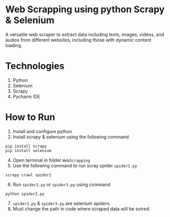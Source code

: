 # Web Scrapping using python Scrapy & Selenium
A versatile web scraper to extract data including texts, images, videos, and audios from different websites, including those with dynamic content loading.
# Technologies
1. Python
2. Selenium
3. Scrapy
4. Pycharm IDE
# How to Run
1. Install and configure python
2. Install scrapy & selenium using the following command
```
pip install scrapy
pip install selenium
```
4. Open terminal in folder `WebScrapping`
5. Use the following command to run scray spider `spider1.py`
```
scrapy crawl spider1
```
6. Run `spider2.py` or `spider3.py` using command
```
python spider2.py
```
7. `spider2.py` & `spider3.py` are selenium spiders.
8. Must change the path in code where scraped data will be sotred.
